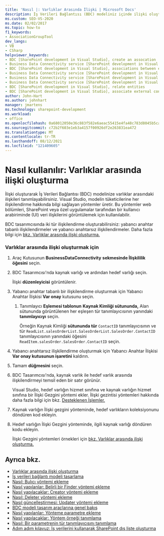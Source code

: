 ```yaml
---
title: 'Nasıl |: Varlıklar Arasında İlişki | Microsoft Docs'
description: İş Verileri Bağlantısı (BDC) modeliniz içinde ilişki oluşturarak varlıklar arasındaki ilişkileri Visual Studio.
ms.custom: SEO-VS-2020
ms.date: 02/02/2017
ms.topic: how-to
f1_keywords:
- AssociationGroupTool
dev_langs:
- VB
- CSharp
helpviewer_keywords:
- BDC [SharePoint development in Visual Studio], create an assocation
- Business Data Connectivity service [SharePoint development in Visual Studio], associations between entities
- BDC [SharePoint development in Visual Studio], associations between entities
- Business Data Connectivity service [SharePoint development in Visual Studio], create an assocation
- Business Data Connectivity service [SharePoint development in Visual Studio], associate external content types
- Business Data Connectivity service [SharePoint development in Visual Studio], relate entities
- BDC [SharePoint development in Visual Studio], relate entities
- BDC [SharePoint development in Visual Studio], associate external content types
author: John-Hart
ms.author: johnhart
manager: jmartens
ms.technology: sharepoint-development
ms.workload:
- office
ms.openlocfilehash: 0a68012050e36c883f582e6aeac55415e4fa48c783d8045b5cadfb245816b1be
ms.sourcegitcommit: c72b2f603e1eb3a4157f00926df2e263831ea472
ms.translationtype: MT
ms.contentlocale: tr-TR
ms.lasthandoff: 08/12/2021
ms.locfileid: "121409605"
---
```

# <a name="how-to-create-an-association-between-entities"></a>Nasıl kullanılır: Varlıklar arasında ilişki oluşturma
  İlişki oluşturarak İş Verileri Bağlantısı (BDC) modelinize varlıklar arasındaki ilişkileri tanımlayabilirsiniz. Visual Studio, modelin tüketicilerine her ilişkilendirme hakkında bilgi sağlayan yöntemler üretir. Bu yöntemler web bölümleri, SharePoint veya özel uygulamalar tarafından bir kullanıcı arabiriminde (UI) veri ilişkilerini görüntülemek için kullanılabilir.

 BDC tasarımcısında iki tür ilişkilendirme oluşturabilirsiniz: yabancı anahtar tabanlı ilişkilendirmeler ve yabancı anahtarsız ilişkilendirmeler. Daha fazla bilgi için [bkz. Varlıklar arasında ilişki oluşturma.](../sharepoint/creating-an-association-between-entities.md)

### <a name="to-create-an-association-between-entities"></a>Varlıklar arasında ilişki oluşturmak için

1. Araç Kutusunun **BusinessDataConnectivity** **sekmesinde İlişkililik** **öğesini** seçin.

2. BDC Tasarımcısı'nda kaynak varlığı ve ardından hedef varlığı seçin.

     İlişki **düzenleyicisi** görüntülenir.

3. Yabancı anahtar tabanlı bir ilişkilendirme oluşturmak için Yabancı Anahtar İlişkisi **Var onay** kutusunu seçin.

    1. Tanımlayıcı **Eşlemesi tablonun** **Kaynak Kimliği sütununda,** Alan sütununda görüntülenen her eşleşen tür tanımlayıcısının yanındaki **tanımlayıcıyı** seçin.

         Örneğin Kaynak Kimliği **sütununda tür** `ContactID` tanımlayıcısının ve tür `ReadList.salesOrderList.SalesOrderList.SalesOrder.ContactID` tanımlayıcısının yanındaki öğesini `ReadItem.salesOrder.SalesOrder.ContactID` seçin.

4. Yabancı anahtarsız ilişkilendirme oluşturmak için Yabancı Anahtar İlişkisi **Var onay kutusunun işaretini** kaldırın.

5. Tamam **düğmesini** seçin.

6. BDC Tasarımcısı'nda, kaynak varlık ile hedef varlık arasında ilişkilendirmeyi temsil eden bir satır görünür.

     Visual Studio, hedef varlığın hizmet sınıfına ve kaynak varlığın hizmet sınıfına bir İlişki Gezgini yöntemi ekler. İlişki gezintisi yöntemleri hakkında daha fazla bilgi için bkz. [Desteklenen İşlemler.](/previous-versions/office/developer/sharepoint-2010/ee557363(v=office.14))

7. Kaynak varlığın İlişki gezgini yönteminde, hedef varlıkların koleksiyonunu döndüren kod ekleyin.

8. Hedef varlığın İlişki Gezgini yönteminde, ilgili kaynak varlığı döndüren kodu ekleyin.

     İlişki Gezgini yöntemleri örnekleri için [bkz. Varlıklar arasında ilişki oluşturma.](../sharepoint/creating-an-association-between-entities.md)

## <a name="see-also"></a>Ayrıca bkz.
- [Varlıklar arasında ilişki oluşturma](../sharepoint/creating-an-association-between-entities.md)
- [İş verileri bağlantı modeli tasarlama](../sharepoint/designing-a-business-data-connectivity-model.md)
- [Nasıl: Bulıcı yöntemi ekleme](../sharepoint/how-to-add-a-finder-method.md)
- [Nasıl yapılanlar: Belirli bir Finder yöntemi ekleme](../sharepoint/how-to-add-a-specific-finder-method.md)
- [Nasıl yapılacaklar: Creator yöntemi ekleme](../sharepoint/how-to-add-a-creator-method.md)
- [Nasıl: Deleter yöntemi ekleme](../sharepoint/how-to-add-a-deleter-method.md)
- [Nasıl güncelleştirmesi: Updater yöntemi ekleme](../sharepoint/how-to-add-an-updater-method.md)
- [BDC modeli tasarım araçlarına genel bakış](../sharepoint/bdc-model-design-tools-overview.md)
- [Nasıl yapılanlar: Yönteme parametre ekleme](../sharepoint/how-to-add-a-parameter-to-a-method.md)
- [Nasıl yapılacaklar: Yöntem örneği tanımlama](../sharepoint/how-to-define-a-method-instance.md)
- [Nasıl: Bir parametrenin tür tanımlayıcısını tanımlama](../sharepoint/how-to-define-the-type-descriptor-of-a-parameter.md)
- [Adım adım kılavuz: İş verilerini kullanarak SharePoint dış liste oluşturma](../sharepoint/walkthrough-creating-an-external-list-in-sharepoint-by-using-business-data.md)
